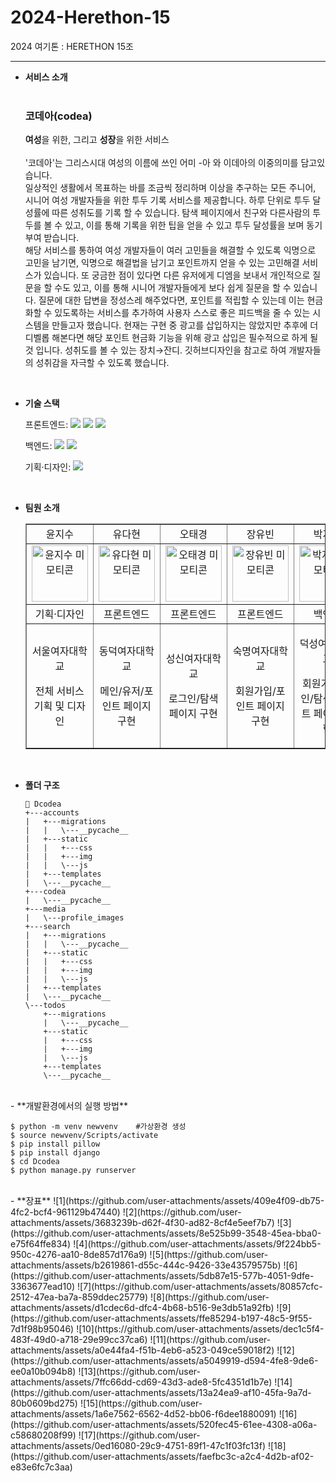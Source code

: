 # 2024-Herethon-15

2024 여기톤 : HERETHON 15조

<hr/>

- **서비스 소개** <br/><br/>
  <h3>코데아(codea)</h3> <strong>여성</strong>을 위한, 그리고 <strong>성장</strong>을 위한 서비스 <br/><br/>
  '코데아'는 그리스시대 여성의 이름에 쓰인 어미 -아 와 이데아의 이중의미를 담고있습니다.<br/>
  일상적인 생활에서 목표하는 바를 조금씩 정리하며 이상을 추구하는 모든 주니어, 시니어 여성 개발자들을 위한 투두 기록 서비스를 제공합니다.
  하루 단위로 투두 달성률에 따른 성취도를 기록 할 수 있습니다.
  탐색 페이지에서 친구와 다른사람의 투두를 볼 수 있고, 이를 통해 기록을 위한 팁을 얻을 수 있고 투두 달성률을 보며 동기부여 받습니다.<br/>
  해당 서비스를 통하여 여성 개발자들이 여러 고민들을 해결할 수 있도록 익명으로 고민을 남기면, 익명으로 해결법을 남기고 포인트까지 얻을 수 있는 고민해결 서비스가 있습니다.
  또 궁금한 점이 있다면 다른 유저에게 디엠을 보내서 개인적으로 질문을 할 수도 있고, 이를 통해 시니어 개발자들에게 보다 쉽게 질문을 할 수 있습니다.
  질문에 대한 답변을 정성스레 해주었다면, 포인트를 적립할 수 있는데 이는 현금화할 수 있도록하는 서비스를 추가하여 사용자 스스로 좋은 피드백을 줄 수 있는 시스템을 만들고자 했습니다.
  현재는 구현 중 광고를 삽입하지는 않았지만 추후에 더 디벨롭 해본다면 해당 포인트 현금화 기능을 위해 광고 삽입은 필수적으로 하게 될 것 입니다.
  성취도를 볼 수 있는 장치→잔디. 깃허브디자인을 참고로 하여 개발자들의 성취감을 자극할 수 있도록 했습니다.
<br/>

- **기술 스택**

  <span>프론트엔드: </span> <img src="https://img.shields.io/badge/html-E34F26?style=for-the-badge&logo=html5&logoColor=white"> <img src="https://img.shields.io/badge/css-1572B6?style=for-the-badge&logo=css3&logoColor=white"> <img src="https://img.shields.io/badge/javascript-F7DF1E?style=for-the-badge&logo=javascript&logoColor=black">

  <span>백엔드: </span><img src="https://img.shields.io/badge/python-3776AB?style=for-the-badge&logo=python&logoColor=white"> <img src="https://img.shields.io/badge/django-092E20?style=for-the-badge&logo=Django&logoColor=white">

  <span>기획·디자인: </span> <img src="https://img.shields.io/badge/figma-F24E1E?style=for-the-badge&logo=figma&logoColor=white">

<br/>
 
- **팀원 소개**
  <table border="" cellspacing="0" cellpadding="0" width="100%">
  <tr width="100%">
  <td  align="center">윤지수</a></td>
  <td  align="center">유다현</a></td>
  <td  align="center">오태경</a></td>
  <td  align="center">장유빈</a></td>
  <td  align="center">박지예</a></td>
  <td  align="center">김민솔</a></td>
  </tr>
  <tr width="100%">
  <td  align="center"><a href="https://imgbb.com/"><img src="https://i.ibb.co/ZL2hc87/image.png" alt="윤지수 미모티콘" border="0" width="90px"></a></td>
  <td  align="center"><a href="https://imgbb.com/"><img src="https://i.ibb.co/S6c8DVn/image.png" alt="유다현 미모티콘" border="0" width="90px"></a></td>
  <td  align="center"><a href="https://imgbb.com/"><img src="https://i.ibb.co/FnLDjZJ/image.png" alt="오태경 미모티콘" border="0" width="90px"></a></td>
    <td  align="center"><a href="https://imgbb.com/"><img src="https://i.ibb.co/TtFqGPG/image.png" alt="장유빈 미모티콘" border="0" width="90px"></a></td>
  <td  align="center"><a href="https://imgbb.com/"><img src="https://i.ibb.co/C2bXSzc/image.png" alt="박지예 미모티콘" border="0" width="90px"></a></td>
  <td  align="center"><a href="https://imgbb.com/"><img src="https://i.ibb.co/KzmwpDG/image.png" alt="김민솔 미모티콘" border="0" width="90px"></a></td>
  </tr>
  <tr width="100%">
  <td  align="center">기획·디자인</td>
  <td  align="center">프론트엔드</td>
  <td  align="center">프론트엔드</td>
  <td  align="center">프론트엔드</td>
  <td  align="center">백엔드</td>
  <td  align="center">백엔드</td>
  </tr>
      <tr width="100%">
          <td  align="center"><p>서울여자대학교</p><p>전체 서비스 기획 및 디자인</p></td>
           <td  align="center"><p>동덕여자대학교</p><p>메인/유저/포인트 페이지 구현</p></td>
            <td  align="center"><p>성신여자대학교</p><p>로그인/탐색 페이지 구현</p></td>
            <td  align="center"><p>숙명여자대학교</p><p>회원가입/포인트 페이지 구현</p></td>
            <td  align="center"><p>덕성여자대학교</p><p>회원가입/메인/탐색/포인트 페이지 구현</p></td>
            <td  align="center"><p>이화여자대학교</p><p>로그인/메인/탐색/URL, html 연결</p></td>
     </tr>
  </table>
<br/>

- **폴더 구조**

  ```
  📂 Dcodea
  +---accounts
  |   +---migrations
  |   |   \---__pycache__
  |   +---static
  |   |   +---css
  |   |   +---img
  |   |   \---js
  |   +---templates
  |   \---__pycache__
  +---codea
  |   \---__pycache__
  +---media
  |   \---profile_images
  +---search
  |   +---migrations
  |   |   \---__pycache__
  |   +---static
  |   |   +---css
  |   |   +---img
  |   |   \---js
  |   +---templates
  |   \---__pycache__
  \---todos
      +---migrations
      |   \---__pycache__
      +---static
      |   +---css
      |   +---img
      |   \---js
      +---templates
      \---__pycache__
  ```
<br/>
- **개발환경에서의 실행 방법**
  
  ```
  $ python -m venv newvenv    #가상환경 생성
  $ source newvenv/Scripts/activate
  $ pip install pillow
  $ pip install django
  $ cd Dcodea
  $ python manage.py runserver
  ```
<br/>
  - **장표**
    ![1](https://github.com/user-attachments/assets/409e4f09-db75-4fc2-bcf4-961129b47440)
    ![2](https://github.com/user-attachments/assets/3683239b-d62f-4f30-ad82-8cf4e5eef7b7)
    ![3](https://github.com/user-attachments/assets/8e525b99-3548-45ea-bba0-e75f64ffe834)
    ![4](https://github.com/user-attachments/assets/9f224bb5-950c-4276-aa10-8de857d176a9)
    ![5](https://github.com/user-attachments/assets/b2619861-d55c-444c-9426-33e43579575b)
    ![6](https://github.com/user-attachments/assets/5db87e15-577b-4051-9dfe-3363677ead10)
    ![7](https://github.com/user-attachments/assets/80857cfc-2512-47ea-ba7a-859ddec25779)
    ![8](https://github.com/user-attachments/assets/d1cdec6d-dfc4-4b68-b516-9e3db51a92fb)
    ![9](https://github.com/user-attachments/assets/ffe85294-b197-48c5-9f55-7d1f98b95046)
    ![10](https://github.com/user-attachments/assets/dec1c5f4-483f-49d0-a718-29e99cc37ca6)
    ![11](https://github.com/user-attachments/assets/a0e44fa4-f51b-4eb6-a523-049ce59018f2)
    ![12](https://github.com/user-attachments/assets/a5049919-d594-4fe8-9de6-ee0a10b094b8)
    ![13](https://github.com/user-attachments/assets/7ffc66dd-cd69-43d3-ade8-5fc4351d1b7e)
    ![14](https://github.com/user-attachments/assets/13a24ea9-af10-45fa-9a7d-80b0609bd275)
    ![15](https://github.com/user-attachments/assets/1a6e7562-6562-4d52-bb06-f6dee1880091)
    ![16](https://github.com/user-attachments/assets/520fec45-61ee-4308-a06a-c58680208f99)
    ![17](https://github.com/user-attachments/assets/0ed16080-29c9-4751-89f1-47c1f03fc13f)
    ![18](https://github.com/user-attachments/assets/faefbc3c-a2c4-4d2b-af02-e83e6fc7c3aa)

















